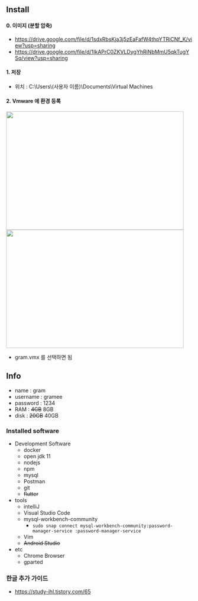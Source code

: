 ## Install

#### 0. 이미지 (분할 압축)

* https://drive.google.com/file/d/1sdxRbsKja3j5zEaFafW4thpYTRiCNf_K/view?usp=sharing
* https://drive.google.com/file/d/1IkAPrC0ZKVLDygYhRiNbMmU5qkTugYSq/view?usp=sharing

#### 1. 저장

* 위치 : C:\Users\\(사용자 이름)\Documents\Virtual Machines

#### 2. Vmware 에 환경 등록

<img src="https://user-images.githubusercontent.com/48989903/191736735-f00a4c67-49ea-4210-bc72-4fe5274feeea.png" width="480" height="320">

<img src="https://user-images.githubusercontent.com/48989903/191736789-f531651b-7b1c-4814-b31b-fd3299eb2629.png" width="480" height="320">

* gram.vmx 를 선택하면 됨

## Info

* name : gram
* username : gramee
* password : 1234
* RAM : ~~4GB~~ 8GB
* disk : ~~20GB~~ 40GB

### Installed software

* Development Software
  * docker
  * open jdk 11
  * nodejs
  * npm
  * mysql
  * Postman
  * git
  * ~~flutter~~
* tools
  * intelliJ
  * Visual Studio Code
  * mysql-workbench-community
    * `sudo snap connect mysql-workbench-community:password-manager-service :password-manager-service`
  * Vim
  * ~~Android Studio~~
* etc
  * Chrome Browser
  * gparted

### 한글 추가 가이드

* https://study-ihl.tistory.com/65
